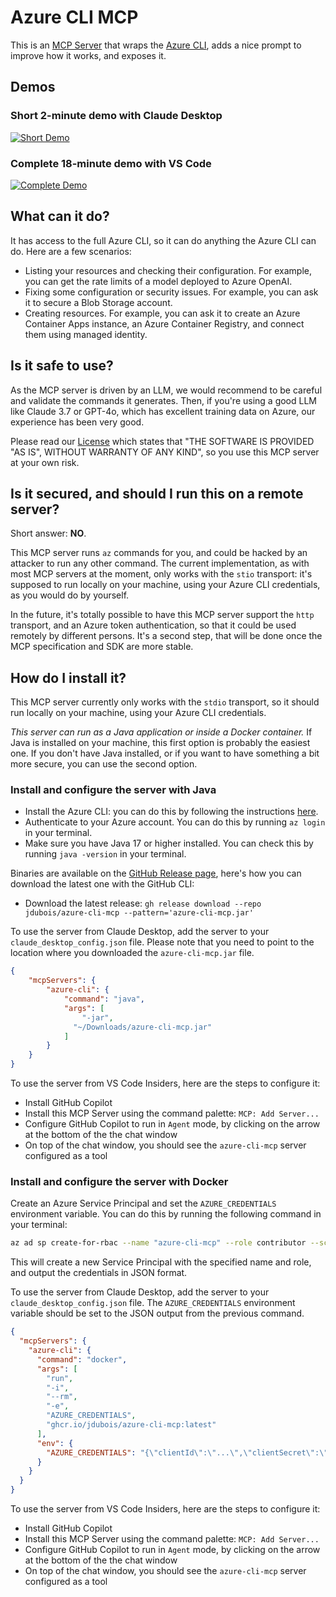 # Azure CLI MCP

This is an [MCP Server](https://modelcontextprotocol.io) that wraps the [Azure CLI](https://learn.microsoft.com/en-us/cli/azure/), adds a nice prompt to improve how it works, and exposes it.

## Demos

### Short 2-minute demo with Claude Desktop

[![Short Demo](https://img.youtube.com/vi/y_OexCcfhW0/0.jpg)](https://www.youtube.com/watch?v=y_OexCcfhW0)

### Complete 18-minute demo with VS Code

[![Complete Demo](https://img.youtube.com/vi/NZxTr32A9lY/0.jpg)](https://www.youtube.com/watch?v=NZxTr32A9lY)

## What can it do?

It has access to the full Azure CLI, so it can do anything the Azure CLI can do. Here are a few scenarios:

- Listing your resources and checking their configuration. For example, you can get the rate limits of a model deployed
  to Azure OpenAI.
- Fixing some configuration or security issues. For example, you can ask it to secure a Blob Storage account.
- Creating resources. For example, you can ask it to create an Azure Container Apps instance, an Azure Container Registry, and connect them using managed identity.

## Is it safe to use?

As the MCP server is driven by an LLM, we would recommend to be careful and validate the commands it generates. Then, if
you're using a good LLM like Claude 3.7 or GPT-4o, which has
excellent training data on Azure, our experience has been very good.

Please read our [License](LICENSE) which states that "THE SOFTWARE IS PROVIDED "AS IS", WITHOUT WARRANTY OF ANY KIND",
so you use this MCP server at your own risk.

## Is it secured, and should I run this on a remote server?

Short answer: **NO**.

This MCP server runs `az` commands for you, and could be hacked by an attacker to run any other command. The current
implementation, as with most MCP servers at the moment, only works with the `stio` transport:
it's supposed to run locally on your machine, using your Azure CLI credentials, as you would do by yourself.

In the future, it's totally possible to have this MCP server support the `http` transport, and an Azure token
authentication, so that it could be used remotely by different persons. It's a second step, that will be done once the
MCP specification and SDK are more stable.

## How do I install it?

This MCP server currently only works with the `stdio` transport, so it should run locally on your machine, using your Azure CLI credentials.

_This server can run as a Java application or inside a Docker container._ If Java is installed on your machine, this
first option is
probably the easiest one. If you don't have Java installed, or if you want to have something a bit more secure, you can
use the second option.

### Install and configure the server with Java

- Install the Azure CLI: you can do this by following the instructions [here](https://learn.microsoft.com/en-us/cli/azure/install-azure-cli).
- Authenticate to your Azure account. You can do this by running `az login` in your terminal.
- Make sure you have Java 17 or higher installed. You can check this by running `java -version` in your terminal.

Binaries are available on the [GitHub Release page](https://github.com/jdubois/azure-cli-mcp/releases), here's how you
can download the latest one with the GitHub CLI:

- Download the latest release: `gh release download --repo jdubois/azure-cli-mcp --pattern='azure-cli-mcp.jar'`

To use the server from Claude Desktop, add the server to your `claude_desktop_config.json` file. Please note that you
need to point to the location
where you downloaded the `azure-cli-mcp.jar` file.

```json
{
    "mcpServers": {
        "azure-cli": {
            "command": "java",
            "args": [
                "-jar",
              "~/Downloads/azure-cli-mcp.jar"
            ]
        }
    }
}
```

To use the server from VS Code Insiders, here are the steps to configure it:

- Install GitHub Copilot
- Install this MCP Server using the command palette: `MCP: Add Server...`
- Configure GitHub Copilot to run in `Agent` mode, by clicking on the arrow at the bottom of the the chat window
- On top of the chat window, you should see the `azure-cli-mcp` server configured as a tool

### Install and configure the server with Docker

Create an Azure Service Principal and set the `AZURE_CREDENTIALS` environment variable. You can do this by running the
following command in your terminal:

```bash
az ad sp create-for-rbac --name "azure-cli-mcp" --role contributor --scopes /subscriptions/<your-subscription-id>/resourceGroups/<your-resource-group> --json-auth
```

This will create a new Service Principal with the specified name and role, and output the credentials in JSON format.

To use the server from Claude Desktop, add the server to your `claude_desktop_config.json` file.
The `AZURE_CREDENTIALS` environment variable should be set to the JSON output from the previous command.

```json
{
  "mcpServers": {
    "azure-cli": {
      "command": "docker",
      "args": [
        "run",
        "-i",
        "--rm",
        "-e",
        "AZURE_CREDENTIALS",
        "ghcr.io/jdubois/azure-cli-mcp:latest"
      ],
      "env": {
        "AZURE_CREDENTIALS": "{\"clientId\":\"...\",\"clientSecret\":\"...\",..."
      }
    }
  }
}
```

To use the server from VS Code Insiders, here are the steps to configure it:

- Install GitHub Copilot
- Install this MCP Server using the command palette: `MCP: Add Server...`
- Configure GitHub Copilot to run in `Agent` mode, by clicking on the arrow at the bottom of the the chat window
- On top of the chat window, you should see the `azure-cli-mcp` server configured as a tool

